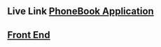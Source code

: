 ## Live Link [PhoneBook Application](https://guarded-badlands-36459.herokuapp.com/)

## [Front End](https://github.com/AbdurahmanYussuf/FullStackOpen/edit/master/part2/phonebook)
